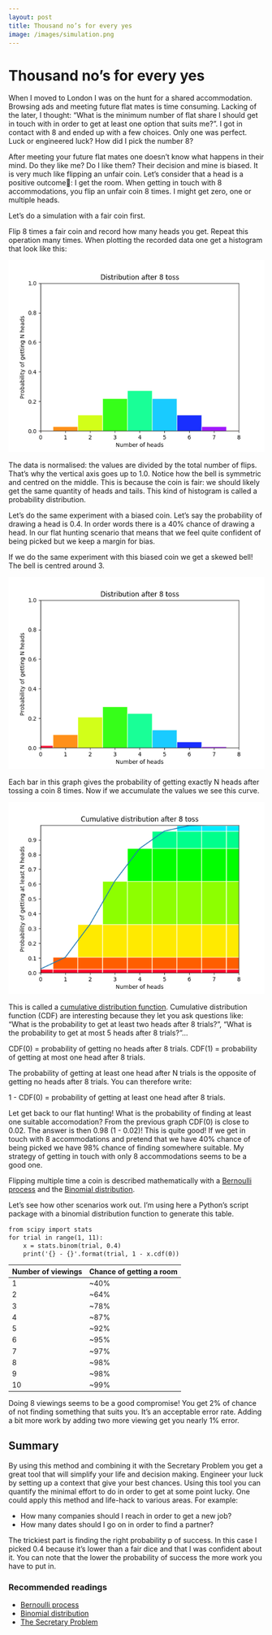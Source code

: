 ```yaml
---
layout: post
title: Thousand no’s for every yes
image: /images/simulation.png
---
```


# Thousand no’s for every yes

When I moved to London I was on the hunt for a shared accommodation.  Browsing ads and meeting future flat mates is time consuming. Lacking of the later, I thought: “What is the minimum number of flat share I should get in touch with in order to get at least one option that suits me?”. I got in contact with 8 and ended up with a few choices. Only one was perfect. Luck or engineered luck? How did I pick the number 8?

After meeting your future flat mates one doesn’t know what happens in their mind. Do they like me? Do I like them? Their decision and mine is biased. It is very much like flipping an unfair coin. Let’s consider that a head is a positive outcome: I get the room. When getting in touch with 8 accommodations, you flip an unfair coin 8 times. I might get zero, one or multiple heads.

Let’s do a simulation with a fair coin first.

Flip 8 times a fair coin and record how many heads you get. Repeat this operation many times. When plotting the recorded data one get a histogram that look like this:

![Figure 1](/media/one-thousand-no-for-a-yes/Figure_1.png)

The data is normalised: the values are divided by the total number of flips. That’s why the vertical axis goes up to 1.0. Notice how the bell is symmetric and centred on the middle. This is because the coin is fair: we should likely get the same quantity of heads and tails. This kind of histogram is called a probability distribution.

Let’s do the same experiment with a biased coin. Let’s say the probability of drawing a head is 0.4. In order words there is a 40% chance of drawing a head. In our flat hunting scenario that means that we feel quite confident of being picked but we keep a margin for bias. 

If we do the same experiment with this biased coin we get a skewed bell! The bell is centred around 3.

![Figure 2](/media/one-thousand-no-for-a-yes/Figure_2.png)

Each bar in this graph gives the probability of getting exactly N heads after tossing a coin 8 times. Now if we accumulate the values we see this curve.

![Figure 3](/media/one-thousand-no-for-a-yes/Figure_3.png)

This is called a [cumulative distribution function](https://en.wikipedia.org/wiki/Cumulative_distribution_function). Cumulative distribution function (CDF) are interesting because they let you ask questions like: “What is the probability to get at least two heads after 8 trials?”, “What is the probability to get at most 5 heads after 8 trials?”…

CDF(0) = probability of getting no heads after 8 trials.
CDF(1) = probability of getting at most one head after 8 trials.

The probability of getting at least one head after N trials is the opposite of getting no heads after 8 trials. You can therefore write:

1 - CDF(0) = probability of getting at least one head after 8 trials.

Let get back to our flat hunting! What is the probability of finding at least one suitable accomodation? From the previous graph CDF(0) is close to 0.02. The answer is then 0.98 (1 - 0.02)! This is quite good! If we get in touch with 8 accommodations and pretend that we have 40% chance of being picked we have 98% chance of finding somewhere suitable. My strategy of getting in touch with only 8 accommodations seems to be a good one.

Flipping multiple time a coin is described mathematically with a [Bernoulli process](https://en.wikipedia.org/wiki/Bernoulli_process) and the [Binomial distribution](https://en.wikipedia.org/wiki/Binomial_distribution). 

Let’s see how other scenarios work out. I’m using here a Python’s script package with a binomial distribution function to generate this table.

```
from scipy import stats
for trial in range(1, 11):
    x = stats.binom(trial, 0.4)
    print('{} - {}'.format(trial, 1 - x.cdf(0))
```

| Number of viewings | Chance of getting a room |
|:--|:--|
| 1 | ~40% |
| 2 | ~64% |
| 3 | ~78% |
| 4 | ~87% |
| 5 | ~92% |
| 6 | ~95% |
| 7 | ~97% |
| 8 | ~98% |
| 9 | ~98% |
| 10 | ~99% |

Doing 8 viewings seems to be a good compromise! You get 2% of chance of not finding something that suits you. It’s an acceptable error rate. Adding a bit more work by adding two more viewing get you nearly 1% error.

## Summary

By using this method and combining it with the Secretary Problem you get a great tool that will simplify your life and decision making. Engineer your luck by setting up a context that give your best chances. Using this tool you can quantify the minimal effort to do in order to get at some point lucky. One could apply this method and life-hack to various areas. For example:

- How many companies should I reach in order to get a new job?
- How many dates should I go on in order to find a partner?

The trickiest part is finding the right probability p of success. In this case I picked 0.4 because it’s lower than a fair dice and that I was confident about it. You can note that the lower the probability of success the more work you have to put in.

### Recommended readings

- [Bernoulli process](https://en.wikipedia.org/wiki/Bernoulli_process)
- [Binomial distribution](https://en.wikipedia.org/wiki/Binomial_distribution)
- [The Secretary Problem](https://en.wikipedia.org/wiki/Secretary_problem)

